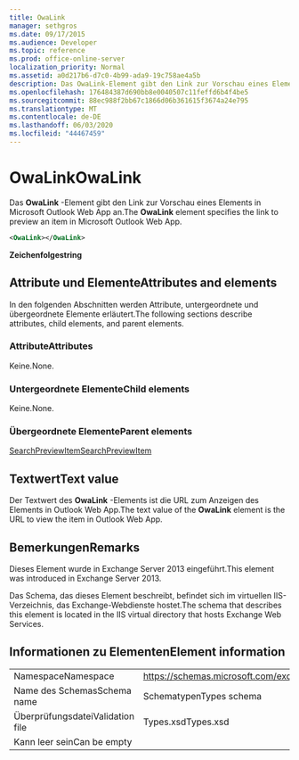 ```yaml
---
title: OwaLink
manager: sethgros
ms.date: 09/17/2015
ms.audience: Developer
ms.topic: reference
ms.prod: office-online-server
localization_priority: Normal
ms.assetid: a0d217b6-d7c0-4b99-ada9-19c758ae4a5b
description: Das OwaLink-Element gibt den Link zur Vorschau eines Elements in Microsoft Outlook Web App an.
ms.openlocfilehash: 176484387d690bb8e0040507c11feffd6b4f4be5
ms.sourcegitcommit: 88ec988f2bb67c1866d06b361615f3674a24e795
ms.translationtype: MT
ms.contentlocale: de-DE
ms.lasthandoff: 06/03/2020
ms.locfileid: "44467459"
---
```

# <a name="owalink"></a><span data-ttu-id="5bfeb-103">OwaLink</span><span class="sxs-lookup"><span data-stu-id="5bfeb-103">OwaLink</span></span>

<span data-ttu-id="5bfeb-104">Das **OwaLink** -Element gibt den Link zur Vorschau eines Elements in Microsoft Outlook Web App an.</span><span class="sxs-lookup"><span data-stu-id="5bfeb-104">The **OwaLink** element specifies the link to preview an item in Microsoft Outlook Web App.</span></span> 
  
```XML
<OwaLink></OwaLink>
```

 <span data-ttu-id="5bfeb-105">**Zeichenfolge**</span><span class="sxs-lookup"><span data-stu-id="5bfeb-105">**string**</span></span>
## <a name="attributes-and-elements"></a><span data-ttu-id="5bfeb-106">Attribute und Elemente</span><span class="sxs-lookup"><span data-stu-id="5bfeb-106">Attributes and elements</span></span>

<span data-ttu-id="5bfeb-107">In den folgenden Abschnitten werden Attribute, untergeordnete und übergeordnete Elemente erläutert.</span><span class="sxs-lookup"><span data-stu-id="5bfeb-107">The following sections describe attributes, child elements, and parent elements.</span></span>
  
### <a name="attributes"></a><span data-ttu-id="5bfeb-108">Attribute</span><span class="sxs-lookup"><span data-stu-id="5bfeb-108">Attributes</span></span>

<span data-ttu-id="5bfeb-109">Keine.</span><span class="sxs-lookup"><span data-stu-id="5bfeb-109">None.</span></span>
  
### <a name="child-elements"></a><span data-ttu-id="5bfeb-110">Untergeordnete Elemente</span><span class="sxs-lookup"><span data-stu-id="5bfeb-110">Child elements</span></span>

<span data-ttu-id="5bfeb-111">Keine.</span><span class="sxs-lookup"><span data-stu-id="5bfeb-111">None.</span></span>
  
### <a name="parent-elements"></a><span data-ttu-id="5bfeb-112">Übergeordnete Elemente</span><span class="sxs-lookup"><span data-stu-id="5bfeb-112">Parent elements</span></span>

[<span data-ttu-id="5bfeb-113">SearchPreviewItem</span><span class="sxs-lookup"><span data-stu-id="5bfeb-113">SearchPreviewItem</span></span>](searchpreviewitem.md)
  
## <a name="text-value"></a><span data-ttu-id="5bfeb-114">Textwert</span><span class="sxs-lookup"><span data-stu-id="5bfeb-114">Text value</span></span>

<span data-ttu-id="5bfeb-115">Der Textwert des **OwaLink** -Elements ist die URL zum Anzeigen des Elements in Outlook Web App.</span><span class="sxs-lookup"><span data-stu-id="5bfeb-115">The text value of the **OwaLink** element is the URL to view the item in Outlook Web App.</span></span> 
  
## <a name="remarks"></a><span data-ttu-id="5bfeb-116">Bemerkungen</span><span class="sxs-lookup"><span data-stu-id="5bfeb-116">Remarks</span></span>

<span data-ttu-id="5bfeb-117">Dieses Element wurde in Exchange Server 2013 eingeführt.</span><span class="sxs-lookup"><span data-stu-id="5bfeb-117">This element was introduced in Exchange Server 2013.</span></span>
  
<span data-ttu-id="5bfeb-118">Das Schema, das dieses Element beschreibt, befindet sich im virtuellen IIS-Verzeichnis, das Exchange-Webdienste hostet.</span><span class="sxs-lookup"><span data-stu-id="5bfeb-118">The schema that describes this element is located in the IIS virtual directory that hosts Exchange Web Services.</span></span>
  
## <a name="element-information"></a><span data-ttu-id="5bfeb-119">Informationen zu Elementen</span><span class="sxs-lookup"><span data-stu-id="5bfeb-119">Element information</span></span>

|||
|:-----|:-----|
|<span data-ttu-id="5bfeb-120">Namespace</span><span class="sxs-lookup"><span data-stu-id="5bfeb-120">Namespace</span></span>  <br/> |https://schemas.microsoft.com/exchange/services/2006/types  <br/> |
|<span data-ttu-id="5bfeb-121">Name des Schemas</span><span class="sxs-lookup"><span data-stu-id="5bfeb-121">Schema name</span></span>  <br/> |<span data-ttu-id="5bfeb-122">Schematypen</span><span class="sxs-lookup"><span data-stu-id="5bfeb-122">Types schema</span></span>  <br/> |
|<span data-ttu-id="5bfeb-123">Überprüfungsdatei</span><span class="sxs-lookup"><span data-stu-id="5bfeb-123">Validation file</span></span>  <br/> |<span data-ttu-id="5bfeb-124">Types.xsd</span><span class="sxs-lookup"><span data-stu-id="5bfeb-124">Types.xsd</span></span>  <br/> |
|<span data-ttu-id="5bfeb-125">Kann leer sein</span><span class="sxs-lookup"><span data-stu-id="5bfeb-125">Can be empty</span></span>  <br/> ||
   

